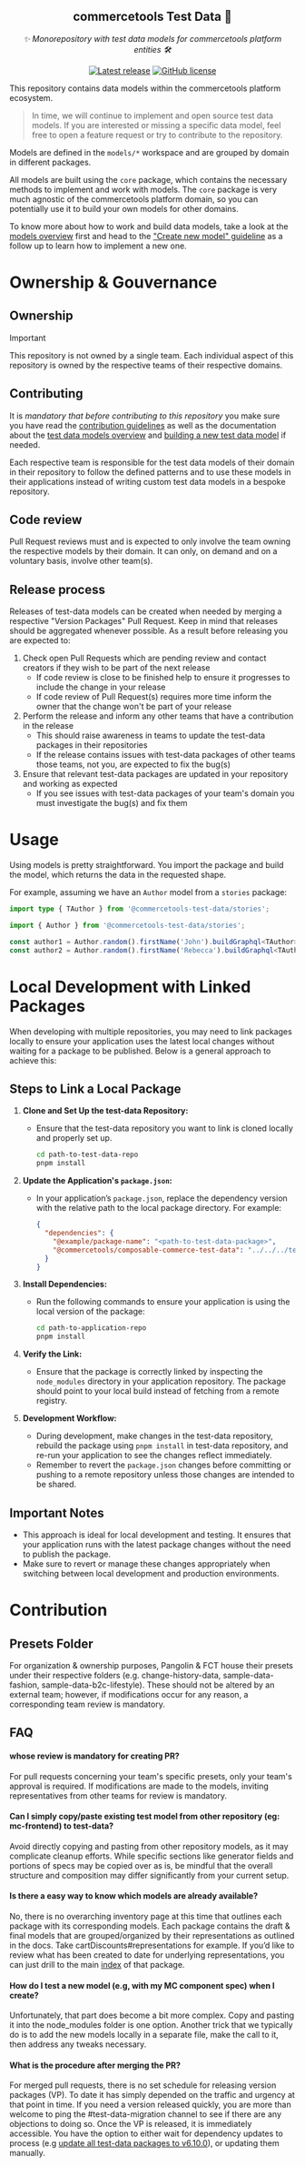 <h2 align="center">commercetools Test Data 🤖</h2>
<p align="center">
  <i>✨ Monorepository with test data models for commercetools platform entities 🛠</i>
</p>
<p align="center">
  <a href="https://github.com/commercetools/test-data/releases"><img src="https://badgen.net/github/release/commercetools/test-data" alt="Latest release" /></a> <a href="https://github.com/commercetools/test-data/blob/master/LICENSE"><img src="https://badgen.net/github/license/commercetools/test-data" alt="GitHub license" /></a>
</p>

This repository contains data models within the commercetools platform ecosystem.

> In time, we will continue to implement and open source test data models. If you are interested or missing a specific data model, feel free to open a feature request or try to contribute to the repository.

Models are defined in the `models/*` workspace and are grouped by domain in different packages.

All models are built using the `core` package, which contains the necessary methods to implement and work with models. The `core` package is very much agnostic of the commercetools platform domain, so you can potentially use it to build your own models for other domains.

To know more about how to work and build data models, take a look at the [models overview](./docs/contributing/test-data-models-overview.md) first and head to the ["Create new model" guideline](./docs/guidelines/creating-new-model.md) as a follow up to learn how to implement a new one.

# Ownership & Gouvernance

## Ownership

> [!IMPORTANT]
> This repository is not owned by a single team. Each individual aspect of this repository is owned by the respective teams of their respective domains.

## Contributing

It is _mandatory that before contributing to this repository_ you make sure you have read the [contribution guidelines](https://github.com/commercetools/test-data/blob/main/CONTRIBUTING.md) as well as the documentation about the [test data models overview](https://github.com/commercetools/test-data/blob/main/docs/contributing/test-data-models-overview.md) and [building a new test data model](https://github.com/commercetools/test-data/blob/main/docs/guidelines/creating-new-model.md) if needed.

Each respective team is responsible for the test data models of their domain in their repository to follow the defined patterns and to use these models in their applications instead of writing custom test data models in a bespoke repository.

## Code review

Pull Request reviews must and is expected to only involve the team owning the respective models by their domain. It can only, on demand and on a voluntary basis, involve other team(s).

## Release process

Releases of test-data models can be created when needed by merging a respective "Version Packages" Pull Request. Keep in mind that releases should be aggregated whenever possible. As a result before releasing you are expected to:

1. Check open Pull Requests which are pending review and contact creators if they wish to be part of the next release
   - If code review is close to be finished help to ensure it progresses to include the change in your release
   - If code review of Pull Request(s) requires more time inform the owner that the change won't be part of your release
2. Perform the release and inform any other teams that have a contribution in the release
   - This should raise awareness in teams to update the test-data packages in their repositories
   - If the release contains issues with test-data packages of other teams those teams, not you, are expected to fix the bug(s)
3. Ensure that relevant test-data packages are updated in your repository and working as expected
   - If you see issues with test-data packages of your team's domain you must investigate the bug(s) and fix them

# Usage

Using models is pretty straightforward. You import the package and build the model, which returns the data in the requested shape.

For example, assuming we have an `Author` model from a `stories` package:

```ts
import type { TAuthor } from '@commercetools-test-data/stories';

import { Author } from '@commercetools-test-data/stories';

const author1 = Author.random().firstName('John').buildGraphql<TAuthor>();
const author2 = Author.random().firstName('Rebecca').buildGraphql<TAuthor>();
```

# Local Development with Linked Packages

When developing with multiple repositories, you may need to link packages locally to ensure your application uses the latest local changes without waiting for a package to be published. Below is a general approach to achieve this:

## Steps to Link a Local Package

1. **Clone and Set Up the test-data Repository:**

   - Ensure that the test-data repository you want to link is cloned locally and properly set up.
     ```bash
     cd path-to-test-data-repo
     pnpm install
     ```

2. **Update the Application's `package.json`:**

   - In your application’s `package.json`, replace the dependency version with the relative path to the local package directory. For example:
     ```json
     {
       "dependencies": {
         "@example/package-name": "<path-to-test-data-package>",
         "@commercetools/composable-commerce-test-data": "../../../test-data/standalone"
       }
     }
     ```

3. **Install Dependencies:**

   - Run the following commands to ensure your application is using the local version of the package:
     ```bash
     cd path-to-application-repo
     pnpm install
     ```

4. **Verify the Link:**

   - Ensure that the package is correctly linked by inspecting the `node_modules` directory in your application repository. The package should point to your local build instead of fetching from a remote registry.

5. **Development Workflow:**
   - During development, make changes in the test-data repository, rebuild the package using `pnpm install` in test-data repository, and re-run your application to see the changes reflect immediately.
   - Remember to revert the `package.json` changes before committing or pushing to a remote repository unless those changes are intended to be shared.

## Important Notes

- This approach is ideal for local development and testing. It ensures that your application runs with the latest package changes without the need to publish the package.
- Make sure to revert or manage these changes appropriately when switching between local development and production environments.

# Contribution

## Presets Folder

For organization & ownership purposes, Pangolin & FCT house their presets under their respective folders (e.g. change-history-data, sample-data-fashion, sample-data-b2c-lifestyle). These should not be altered by an external team; however, if modifications occur for any reason, a corresponding team review is mandatory.

## FAQ

#### whose review is mandatory for creating PR?

For pull requests concerning your team's specific presets, only your team's approval is required. If modifications are made to the models, inviting representatives from other teams for review is mandatory.

#### Can I simply copy/paste existing test model from other repository (eg: mc-frontend) to test-data?

Avoid directly copying and pasting from other repository models, as it may complicate cleanup efforts. While specific sections like generator fields and portions of specs may be copied over as is, be mindful that the overall structure and composition may differ significantly from your current setup.

#### Is there a easy way to know which models are already available?

No, there is no overarching inventory page at this time that outlines each package with its corresponding models.
Each package contains the draft & final models that are grouped/organized by their representations as outlined in the docs.
Take cartDiscounts#representations for example. If you’d like to review what has been created to date for underlying representations, you can just drill to the main [index](https://github.com/commercetools/test-data/blob/main/models/cart-discount/src/index.ts) of that package.

#### How do I test a new model (e.g, with my MC component spec) when I create?

Unfortunately, that part does become a bit more complex.
Copy and pasting it into the node_modules folder is one option.
Another trick that we typically do is to add the new models locally in a separate file, make the call to it, then address any tweaks necessary.

#### What is the procedure after merging the PR?

For merged pull requests, there is no set schedule for releasing version packages (VP). To date it has simply depended on the traffic and urgency at that point in time.
If you need a version released quickly, you are more than welcome to ping the #test-data-migration channel to see if there are any objections to doing so.
Once the VP is released, it is immediately accessible. You have the option to either wait for dependency updates to process (e.g [update all test-data packages to v6.10.0](https://github.com/commercetools/merchant-center-frontend/pull/16069)), or updating them manually.
